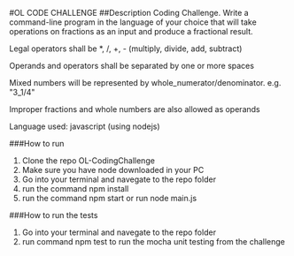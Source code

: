 #OL CODE CHALLENGE
##Description 
Coding Challenge. Write a command-line program in the language of your choice that will take operations on fractions as an input and produce a fractional result.

Legal operators shall be *, /, +, - (multiply, divide, add, subtract)

Operands and operators shall be separated by one or more spaces

Mixed numbers will be represented by whole_numerator/denominator. e.g. "3_1/4"

Improper fractions and whole numbers are also allowed as operands

Language used: javascript (using nodejs) 

###How to run
1. Clone the repo OL-CodingChallenge
2. Make sure you have node downloaded in your PC
3. Go into your terminal and navegate to the repo folder
4. run the command npm install
5. run the command npm start or run node main.js

###How to run the tests
1. Go into your terminal and navegate to the repo folder
2. run command npm test to run the mocha unit testing from the challenge